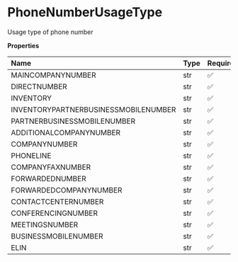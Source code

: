 # PhoneNumberUsageType

Usage type of phone number

**Properties**

| Name                                 | Type | Required | Description                            |
| :----------------------------------- | :--- | :------- | :------------------------------------- |
| MAINCOMPANYNUMBER                    | str  | ✅       | "MainCompanyNumber"                    |
| DIRECTNUMBER                         | str  | ✅       | "DirectNumber"                         |
| INVENTORY                            | str  | ✅       | "Inventory"                            |
| INVENTORYPARTNERBUSINESSMOBILENUMBER | str  | ✅       | "InventoryPartnerBusinessMobileNumber" |
| PARTNERBUSINESSMOBILENUMBER          | str  | ✅       | "PartnerBusinessMobileNumber"          |
| ADDITIONALCOMPANYNUMBER              | str  | ✅       | "AdditionalCompanyNumber"              |
| COMPANYNUMBER                        | str  | ✅       | "CompanyNumber"                        |
| PHONELINE                            | str  | ✅       | "PhoneLine"                            |
| COMPANYFAXNUMBER                     | str  | ✅       | "CompanyFaxNumber"                     |
| FORWARDEDNUMBER                      | str  | ✅       | "ForwardedNumber"                      |
| FORWARDEDCOMPANYNUMBER               | str  | ✅       | "ForwardedCompanyNumber"               |
| CONTACTCENTERNUMBER                  | str  | ✅       | "ContactCenterNumber"                  |
| CONFERENCINGNUMBER                   | str  | ✅       | "ConferencingNumber"                   |
| MEETINGSNUMBER                       | str  | ✅       | "MeetingsNumber"                       |
| BUSINESSMOBILENUMBER                 | str  | ✅       | "BusinessMobileNumber"                 |
| ELIN                                 | str  | ✅       | "ELIN"                                 |

<!-- This file was generated by liblab | https://liblab.com/ -->
